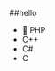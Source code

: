 ##‎hello‎      
-  🐘 PHP       
-  C++               
-  C#                         
-  C                                 